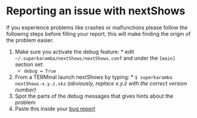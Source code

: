 # Reporting an issue with nextShows #

If you experience problems like crashes or malfunctions please follow the following steps before filling your report, this will make finding the origin of the problem easier.

  1. Make sure you activate the debug feature:
    * edit `~/.superkaramba/nextShows/nextShows.conf` and under the `[main]` section set:
      * `debug = True`
  1. From a TERMinal launch nextShows by typing:
    * `$ superkaramba nextShows-x.y.z.skz`  _(obviously, replace x.y.z with the correct version number)_
  1. Spot the parts of the debug messages that gives hints about the problem
  1. Paste this inside your [bug report](http://code.google.com/p/nextshows/issues/list)
